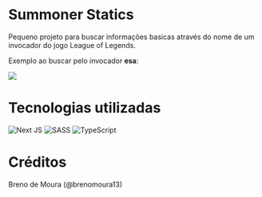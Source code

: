 # Summoner Statics

Pequeno projeto para buscar informações basicas através do nome de um invocador do jogo League of Legends.

Exemplo ao buscar pelo invocador **esa**:

<img src="https://i.imgur.com/40Mo2Dw.png" />

# Tecnologias utilizadas

![Next JS](https://img.shields.io/badge/Next-black?style=for-the-badge&logo=next.js&logoColor=white)
![SASS](https://img.shields.io/badge/SASS-hotpink.svg?style=for-the-badge&logo=SASS&logoColor=white)
![TypeScript](https://img.shields.io/badge/typescript-%23007ACC.svg?style=for-the-badge&logo=typescript&logoColor=white)

# Créditos

Breno de Moura (@brenomoura13)
